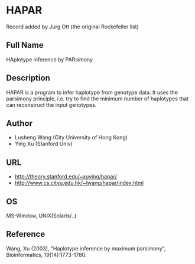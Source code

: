 # HAPAR
Record added by Jurg Ott (the original Rockefeller list)

## Full Name
HAplotype inference by PARsimony

## Description
HAPAR is a program to infer haplotype from genotype data. It uses the parsimony principle, i.e. try to find the minimum number of haplotypes that can reconstruct the input genotypes.

## Author
* Lusheng Wang (City University of Hong Kong)
* Ying Xu (Stanford Univ)

## URL
* http://theory.stanford.edu/~xuying/hapar/
* http://www.cs.cityu.edu.hk/~lwang/hapar/index.html

## OS
MS-Window, UNIX(Solaris/..)

## Reference
Wang, Xu (2003), "Haplotype inference by maximum parsimony", Bioinformatics, 19(14):1773-1780.